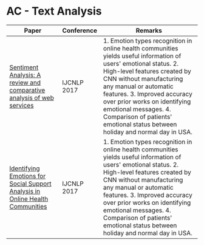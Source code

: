 # AC - Text Analysis
|Paper|Conference|Remarks
|--|--|--|
|[Sentiment Analysis: A review and comparative analysis of web services](http://www.academia.edu/download/37213197/sentimentreview-6.pdf)|IJCNLP 2017| 1. Emotion types recognition in online health communities yields useful information of users' emotional status. 2. High-level features created by CNN without manufacturing any manual or automatic features. 3. Improved accuracy over prior works on identifying emotional messages. 4. Comparison of patients' emotional status between holiday and normal day in USA.|
|[Identifying Emotions for Social Support Analysis in Online Health Communities](http://aclweb.org/anthology/I17-2042)|IJCNLP 2017| 1. Emotion types recognition in online health communities yields useful information of users' emotional status. 2. High-level features created by CNN without manufacturing any manual or automatic features. 3. Improved accuracy over prior works on identifying emotional messages. 4. Comparison of patients' emotional status between holiday and normal day in USA.|
<!--stackedit_data:
eyJoaXN0b3J5IjpbLTE1MTgxNDkwNCwyMDAxMzQzNjE1LDg5Mz
UxODI1XX0=
-->